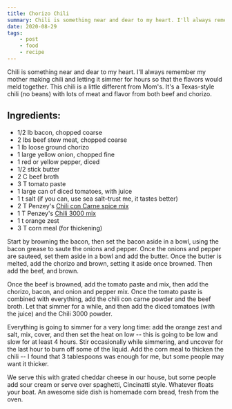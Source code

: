 ```yaml
---
title: Chorizo Chili
summary: Chili is something near and dear to my heart. I'll always remember my mother making chili and letting it simmer for hours so that the flavors would meld together. This chili is a little different from Mom's. It's a Texas-style chili (no beans) with lots of meat and flavor from both beef and chorizo.
date: 2020-08-29
tags:
    - post
    - food
    - recipe
---
```


Chili is something near and dear to my heart. I'll always remember my mother making chili and letting it simmer for hours so that the flavors would meld together. This chili is a little different from Mom's. It's a Texas-style chili (no beans) with lots of meat and flavor from both beef and chorizo.

## Ingredients:

* 1/2 lb bacon, chopped coarse
* 2 lbs beef stew meat, chopped coarse
* 1 lb loose ground chorizo
* 1 large yellow onion, chopped fine
* 1 red or yellow pepper, diced 
* 1/2 stick butter
* 2 C beef broth
* 3 T tomato paste
* 1 large can of diced tomatoes, with juice
* 1 t salt (if you can, use sea salt–trust me, it tastes better)
* 2 T Penzey's [Chili con Carne spice mix](https://www.penzeys.com/online-catalog/chili-con-carne-seasoning/c-24/p-79/pd-s)
* 1 T Penzey's [Chili 3000 mix](https://www.penzeys.com/online-catalog/chili-3000/c-24/p-73/pd-s)
* 1 t orange zest
* 3 T corn meal (for thickening)

Start by browning the bacon, then set the bacon aside in a bowl, using the bacon grease to saute the onions and pepper. Once the onions and pepper are sauteed, set them aside in a bowl and add the butter. Once the butter is melted, add the chorizo and brown, setting it aside once browned. Then add the beef, and brown. 

Once the beef is browned, add the tomato paste and mix, then add the chorizo, bacon, and onion and pepper mix. Once the tomato paste is combined with everything, add the chili con carne powder and the beef broth. Let that simmer for a while, and then add the diced tomatoes (with the juice) and the Chili 3000 powder. 

Everything is going to simmer for a very long time: add the orange zest and salt, mix, cover, and then set the heat on low -- this is going to be low and slow for at least 4 hours. Stir occasionally while simmering, and uncover for the last hour to burn off some of the liquid. Add the corn meal to thicken the chili -- I found that 3 tablespoons was enough for me, but some people may want it thicker. 

We serve this with grated cheddar cheese in our house, but some people add sour cream or serve over spaghetti, Cincinatti style. Whatever floats your boat. An awesome side dish is homemade corn bread, fresh from the oven.